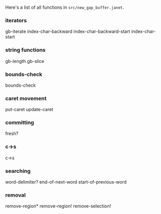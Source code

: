 Here's a list of all functions in `src/new_gap_buffer.janet`.

### iterators

gb-iterate
index-char-backward
index-char-backward-start
index-char-start

### string functions
gb-length
gb-slice

### bounds-check
bounds-check

### caret movement
put-caret
update-caret

### committing
fresh?

### c->s
c->s

### searching
word-delimiter?
end-of-next-word
start-of-previous-word

### removal
remove-region*
remove-region!
remove-selection!

